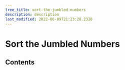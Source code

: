 ```yaml
---
tree_title: sort-the-jumbled-numbers
description: description
last_modified: 2022-06-09T21:23:28.2328
---
```


# Sort the Jumbled Numbers

## Contents
